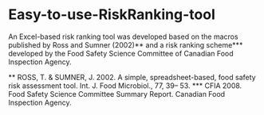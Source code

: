 # Easy-to-use-RiskRanking-tool
An Excel-based risk ranking tool was developed based on the macros published by Ross and Sumner (2002)** and a risk ranking scheme*** developed by the Food Safety Science Committee of Canadian Food Inspection Agency.

 ** ROSS, T. & SUMNER, J. 2002. A simple, spreadsheet-based, food safety risk assessment tool. Int. J. Food Microbiol., 77, 39– 53.
 *** CFIA 2008. Food Safety Science Committee Summary Report. Canadian Food Inspection Agency.
